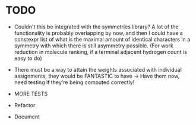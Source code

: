 # TODO

- Couldn't this be integrated with the symmetries library? A lot of the
  functionality is probably overlapping by now, and then I could have a
  constexpr list of what is the maximal amount of identical characters in a
  symmetry with which there is still asymmetry possible. (For work reduction in
  molecule ranking, if a terminal adjacent hydrogen count is easy to do)
- There must be a way to attain the weights associated with individual
  assignments, they would be FANTASTIC to have
  -> Have them now, need testing if they're being computed correctly!

- MORE TESTS
- Refactor
- Document
